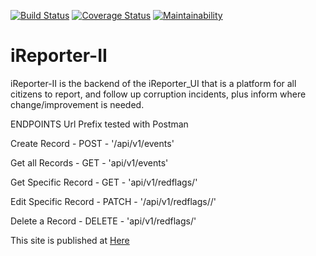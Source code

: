 [![Build Status](https://travis-ci.com/Araali1/iReporter-II.svg?branch=develop)](https://travis-ci.com/Araali1/iReporter-II) [![Coverage Status](https://coveralls.io/repos/github/Araali1/iReporter-II/badge.svg?branch=develop)](https://coveralls.io/github/Araali1/iReporter-II?branch=develop) [![Maintainability](https://api.codeclimate.com/v1/badges/6d0d460557f6377c13cb/maintainability)](https://codeclimate.com/github/Araali1/iReporter-II/maintainability)

# iReporter-II
iReporter-II is the backend of the iReporter_UI that is a platform for all citizens to report, and follow up corruption incidents, plus inform where change/improvement is needed.

ENDPOINTS Url Prefix tested with Postman</b>

Create Record       -   POST        -   '/api/v1/events'

Get all Records       -   GET         -   'api/v1/events'

Get Specific Record    -  GET       -   'api/v1/redflags/<id>'

Edit Specific Record -   PATCH      -   '/api/v1/redflags/<id>/<attribute>'

Delete a Record     -    DELETE      -   'api/v1/redflags/<id>'
  
This site is published at <a href="https://Araali1.github.io/iReporter_UI/">Here<a/>
